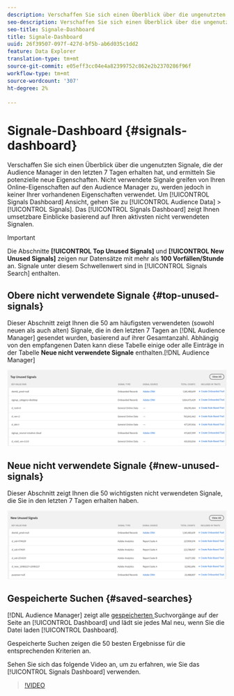 ```yaml
---
description: Verschaffen Sie sich einen Überblick über die ungenutzten Signale, die der Audience Manager in den letzten 7 Tagen erhalten hat, und ermitteln Sie potenzielle neue Eigenschaften. Nicht verwendete Signale greifen von Ihren Online-Eigenschaften auf den Audience Manager zu, werden jedoch in keiner Ihrer vorhandenen Eigenschaften verwendet. Um das Signal-Dashboard Ansicht, gehen Sie zu Audience Data > Signals. Das Signal-Dashboard zeigt Ihnen umsetzbare Einblicke basierend auf Ihren aktivsten nicht verwendeten Signalen.
seo-description: Verschaffen Sie sich einen Überblick über die ungenutzten Signale, die der Audience Manager in den letzten 7 Tagen erhalten hat, und ermitteln Sie potenzielle neue Eigenschaften. Nicht verwendete Signale greifen von Ihren Online-Eigenschaften auf den Audience Manager zu, werden jedoch in keiner Ihrer vorhandenen Eigenschaften verwendet. Um das Signal-Dashboard Ansicht, gehen Sie zu Audience Data > Signals. Das Signal-Dashboard zeigt Ihnen umsetzbare Einblicke basierend auf Ihren aktivsten nicht verwendeten Signalen.
seo-title: Signale-Dashboard
title: Signale-Dashboard
uuid: 26f39507-097f-427d-bf5b-ab6d035c1dd2
feature: Data Explorer
translation-type: tm+mt
source-git-commit: e05eff3cc04e4a82399752c862e2b2370286f96f
workflow-type: tm+mt
source-wordcount: '307'
ht-degree: 2%

---
```



# Signale-Dashboard {#signals-dashboard}

Verschaffen Sie sich einen Überblick über die ungenutzten Signale, die der Audience Manager in den letzten 7 Tagen erhalten hat, und ermitteln Sie potenzielle neue Eigenschaften. Nicht verwendete Signale greifen von Ihren Online-Eigenschaften auf den Audience Manager zu, werden jedoch in keiner Ihrer vorhandenen Eigenschaften verwendet. Um [!UICONTROL Signals Dashboard] Ansicht, gehen Sie zu [!UICONTROL Audience Data] > [!UICONTROL Signals]. Das [!UICONTROL Signals Dashboard] zeigt Ihnen umsetzbare Einblicke basierend auf Ihren aktivsten nicht verwendeten Signalen.

>[!IMPORTANT]
>
>Die Abschnitte **[!UICONTROL Top Unused Signals]** und **[!UICONTROL New Unused Signals]** zeigen nur Datensätze mit mehr als **100 Vorfällen/Stunde** an. Signale unter diesem Schwellenwert sind in [!UICONTROL Signals Search] enthalten.

## Obere nicht verwendete Signale {#top-unused-signals}

Dieser Abschnitt zeigt Ihnen die 50 am häufigsten verwendeten (sowohl neuen als auch alten) Signale, die in den letzten 7 Tagen an [!DNL Audience Manager] gesendet wurden, basierend auf ihrer Gesamtanzahl. Abhängig von den empfangenen Daten kann diese Tabelle einige oder alle Einträge in der Tabelle **Neue nicht verwendete Signale** enthalten.[!DNL Audience Manager]

![](assets/signals-top-unused.png)

## Neue nicht verwendete Signale {#new-unused-signals}

Dieser Abschnitt zeigt Ihnen die 50 wichtigsten nicht verwendeten Signale, die Sie in den letzten 7 Tagen erhalten haben.

![](assets/signals-new-unused.png)

## Gespeicherte Suchen {#saved-searches}

[!DNL Audience Manager] zeigt alle  [gespeicherten ](../../features/data-explorer/data-explorer-signals-search/data-explorer-save-search.md) Suchvorgänge auf der Seite an  [!UICONTROL Dashboard] und lädt sie jedes Mal neu, wenn Sie die Datei laden  [!UICONTROL Dashboard].

Gespeicherte Suchen zeigen die 50 besten Ergebnisse für die entsprechenden Kriterien an.

Sehen Sie sich das folgende Video an, um zu erfahren, wie Sie das [!UICONTROL Signals Dashboard] verwenden.
>[!VIDEO](https://video.tv.adobe.com/v/25151/)